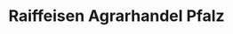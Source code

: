---
title: "Raiffeisen Agrarhandel Pfalz"
url: /winden/raiffeisen-agrarhandel-pfalz/
shop: Garten-Center
---